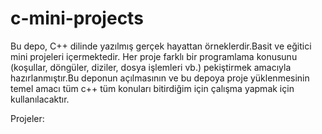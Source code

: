 # c-mini-projects
Bu depo, C++ dilinde yazılmış gerçek hayattan örneklerdir.Basit ve eğitici mini projeleri içermektedir. Her proje farklı bir programlama konusunu (koşullar, döngüler, diziler, dosya işlemleri vb.) pekiştirmek amacıyla hazırlanmıştır.Bu deponun açılmasının ve bu depoya proje yüklenmesinin temel amacı tüm c++ tüm konuları bitirdiğim için çalışma yapmak için kullanılacaktır.

Projeler:

